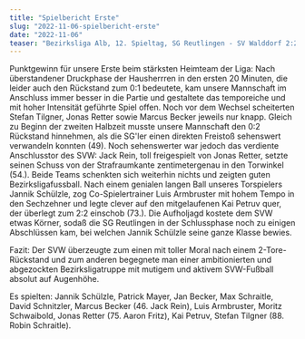 ```yaml
---
title: "Spielbericht Erste"
slug: "2022-11-06-spielbericht-erste"
date: "2022-11-06"
teaser: "Bezirksliga Alb, 12. Spieltag, SG Reutlingen - SV Walddorf 2:2 (1:0)"
---
```

Punktgewinn für unsere Erste beim stärksten Heimteam der Liga: Nach überstandener Druckphase der Hausherrren in den ersten 20 Minuten, die leider auch den Rückstand zum 0:1 bedeutete, kam unsere Mannschaft im Anschluss immer besser in die Partie und gestaltete das temporeiche und mit hoher Intensität geführte Spiel offen. Noch vor dem Wechsel scheiterten Stefan Tilgner, Jonas Retter sowie Marcus Becker jeweils nur knapp. Gleich zu Beginn der zweiten Halbzeit musste unsere Mannschaft den 0:2 Rückstand hinnehmen, als die SG'ler einen direkten Freistoß sehenswert verwandeln konnten (49). Noch sehenswerter war jedoch das verdiente Anschlusstor des SVW: Jack Rein, toll freigespielt von Jonas Retter, setzte seinen Schuss von der Strafraumkante zentimetergenau in den Torwinkel (54.). Beide Teams schenkten sich weiterhin nichts und zeigten guten Bezirksligafussball. Nach einem genialen langen Ball unseres Torspielers Jannik Schülzle, zog Co-Spielertrainer Luis Armbruster mit hohem Tempo in den Sechzehner und legte clever auf den mitgelaufenen Kai Petruv quer, der überlegt zum 2:2 einschob (73.). Die Aufholjagd kostete dem SVW etwas Körner, sodaß die SG Reutlingen in der Schlussphase noch zu einigen Abschlüssen kam, bei welchen Jannik Schülzle seine ganze Klasse bewies.

Fazit: Der SVW überzeugte zum einen mit toller Moral nach einem 2-Tore-Rückstand und zum anderen begegnete man einer ambitionierten und abgezockten Bezirksligatruppe mit mutigem und aktivem SVW-Fußball absolut auf Augenhöhe.

Es spielten: Jannik Schülzle, Patrick Mayer, Jan Becker, Max Schraitle, David Schnitzler, Marcus Becker (46. Jack Rein), Luis Armbruster, Moritz Schwaibold, Jonas Retter (75. Aaron Fritz), Kai Petruv, Stefan Tilgner (88. Robin Schraitle).
